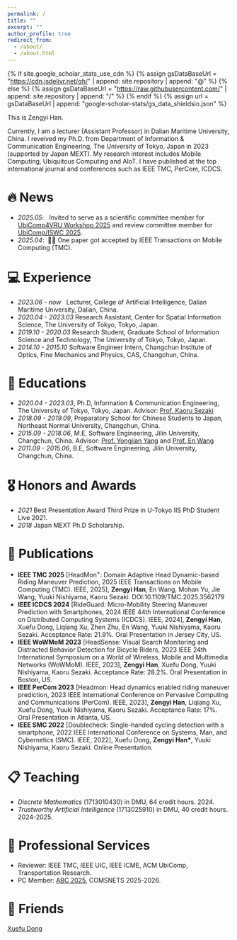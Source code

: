 ```yaml
---
permalink: /
title: ""
excerpt: ""
author_profile: true
redirect_from: 
  - /about/
  - /about.html
---
```


{% if site.google_scholar_stats_use_cdn %}
{% assign gsDataBaseUrl = "https://cdn.jsdelivr.net/gh/" | append: site.repository | append: "@" %}
{% else %}
{% assign gsDataBaseUrl = "https://raw.githubusercontent.com/" | append: site.repository | append: "/" %}
{% endif %}
{% assign url = gsDataBaseUrl | append: "google-scholar-stats/gs_data_shieldsio.json" %}

<span class='anchor' id='about-me'></span>

This is Zengyi Han.

Currently, I am a lecturer (Assistant Professor) in Dalian Maritime University, China. I reveived my Ph.D. from Department of Information & Communication Engineering, The University of Tokyo, Japan in 2023 (supported by Japan MEXT). My research interest includes Mobile Computing, Ubiquitous Computing and AIoT. I have published at the top international journal and conferences such as IEEE TMC, PerCom, ICDCS.

<span class='anchor' id='news'></span>

# 🔥 News
- *2025.05*: &nbsp; Invited to serve as a scientific committee member for [UbiComp4VRU Workshop 2025](https://www.comtec.eecs.uni-kassel.de/ubicomp4vru-workshop/) and review committee member for [UbiComp/ISWC 2025](https://ubicomp.org/ubicomp-iswc-2025/).
- *2025.04*: &nbsp;🎉🎉 One paper got accepted by IEEE Transactions on Mobile Computing (TMC). 

# 💻 Experience
- *2023.06 - now* &nbsp; Lecturer, College of Artificial Intelligence, Dalian Maritime University, Dalian, China.
- *2020.04 - 2023.03* Research Assistant, Center for Spatial Information Science, The University of Tokyo, Tokyo, Japan.
- *2019.10 - 2020.03* Research Student, Graduate School of Information Science and Technology, The University of Tokyo, Tokyo, Japan.
- *2014.10 - 2015.10* Software Engineer Intern, Changchun Institute of Optics, Fine Mechanics and Physics, CAS, Changchun, China.

# 📖 Educations
- *2020.04 - 2023.03*, Ph.D, Information & Communication Engineering, The University of Tokyo, Tokyo, Japan. Advisor: [Prof. Kaoru Sezaki](https://www.mcl.iis.u-tokyo.ac.jp/kaoru-sezaki-ph-d/)
- *2018.09 - 2019.09*, Preparatory School for Chinese Students to Japan, Northeast Normal University, Changchun, China.
- *2015.09 - 2018.06*, M.E, Software Engineering, Jilin University, Changchun, China. Advisor: [Prof. Yongjian Yang](https://ccst.jlu.edu.cn/info/1367/19074.htm) and [Prof. En Wang](https://ccst.jlu.edu.cn/info/1367/19088.htm)
- *2011.09 - 2015.06*, B.E, Software Engineering, Jilin University, Changchun, China.  


# 🎖 Honors and Awards
- *2021* Best Presentation Award Third Prize in U-Tokyo IIS PhD Student Live 2021.
- *2018* Japan MEXT Ph.D Scholarship. 

# 📝 Publications 
- **IEEE TMC 2025** [HeadMon<sup>+</sup>: Domain Adaptive Head Dynamic-based Riding Maneuver Prediction, 2025 IEEE Transactions on Mobile Computing (TMC). IEEE, 2025], **Zengyi Han**, En Wang, Mohan Yu, Jie Wang, Yuuki Nishiyama, Kaoru Sezaki. DOI:10.1109/TMC.2025.3562179
- **IEEE ICDCS 2024** [RideGuard: Micro-Mobility Steering Maneuver Prediction with Smartphones, 2024 IEEE 44th International Conference on Distributed Computing Systems (ICDCS). IEEE, 2024], **Zengyi Han**, Xuefu Dong, Liqiang Xu, Zhen Zhu, En Wang, Yuuki Nishiyama, Kaoru Sezaki. Acceptance Rate: 21.9%. Oral Presentation in Jersey City, US.
- **IEEE WoWMoM 2023** [HeadSense: Visual Search Monitoring and Distracted Behavior Detection for Bicycle Riders, 2023 IEEE 24th International Symposium on a World of Wireless, Mobile and Multimedia Networks (WoWMoM). IEEE, 2023], **Zengyi Han**, Xuefu Dong, Yuuki Nishiyama, Kaoru Sezaki. Acceptance Rate: 28.2%. Oral Presentation in Boston, US.
- **IEEE PerCom 2023** [Headmon: Head dynamics enabled riding maneuver prediction, 2023 IEEE International Conference on Pervasive Computing and Communications (PerCom). IEEE, 2023], **Zengyi Han**, Liqiang Xu, Xuefu Dong, Yuuki Nishiyama, Kaoru Sezaki. Acceptance Rate: 17%. Oral Presentation in Atlanta, US.
- **IEEE SMC 2022** [Doublecheck: Single-handed cycling detection with a smartphone, 2022 IEEE International Conference on Systems, Man, and Cybernetics (SMC). IEEE, 2022], Xuefu Dong, **Zengyi Han\***, Yuuki Nishiyama, Kaoru Sezaki. Online Presentation.


# 📋 Teaching
- *Discrete Mathematics* (1713010430) in DMU, 64 credit hours. 2024.
- *Trustworthy Artificial Intelligence* (1713025910) in DMU, 40 credit hours. 2024-2025.

# 🚩 Professional Services
- Reviewer: IEEE TMC, IEEE UIC, IEEE ICME, ACM UbiComp, Transportation Research.
- PC Member: [ABC 2025](https://autocare.ai/abc2025), COMSNETS 2025-2026.

# 👥 Friends
[Xuefu Dong](https://xjh9981.github.io/)

<script type="text/javascript" id="clustrmaps" src="//clustrmaps.com/map_v2.js?d=Amdvu9dO1llvuznD1KtywBiFI_IibjGjVDhrjmDtUgs&cl=ffffff&w=200&h=150"></script>
